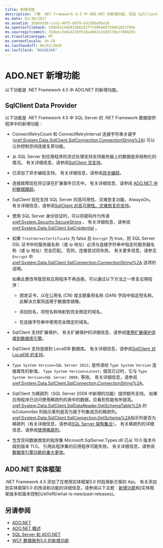 ```yaml
---
title: 新增功能
description: 了解 .NET Framework 4.5 中 ADO.NET 的新增功能，包括 SqlClient 数据提供程序和 ADO.NET 的新功能实体框架。
ms.date: 03/30/2017
ms.assetid: 3bb65d38-cce2-46f5-b979-e5c505e95e10
ms.openlocfilehash: 536b9314dd83366202f7fd9b489759681021fd9e
ms.sourcegitcommit: 33deec3e814238fb18a49b2a7e89278e27888291
ms.translationtype: MT
ms.contentlocale: zh-CN
ms.lasthandoff: 06/02/2020
ms.locfileid: "84286166"
---
```

# <a name="whats-new-in-adonet"></a>ADO.NET 新增功能

以下功能是 .NET Framework 4.5 中 ADO.NET 的新增功能。

## <a name="sqlclient-data-provider"></a>SqlClient Data Provider

以下功能是 .NET Framework 4.5 中 SQL Server 的 .NET Framework 数据提供程序中的新增功能：

- ConnectRetryCount 和 ConnectRetryInterval 连接字符串关键字 (<xref:System.Data.SqlClient.SqlConnection.ConnectionString%2A>) 可以让你控制空闲连接复原功能。

- 从 SQL Server 到应用程序的流式处理支持支持服务器上的数据是非结构化的情况。  有关详细信息，请参阅[SqlClient 流支持](sqlclient-streaming-support.md)。

- 已添加了异步编程支持。  有关详细信息，请参阅[异步编程](asynchronous-programming.md)。

- 连接故障现在将记录在扩展事件日志中。 有关详细信息，请参阅 [ADO.NET 中的数据跟踪](data-tracing.md)。

- SqlClient 现在支持 SQL Server 的高可用性、灾难恢复功能、AlwaysOn。 有关详细信息，请参阅[SqlClient 对高可用性、灾难恢复的支持](./sql/sqlclient-support-for-high-availability-disaster-recovery.md)。

- 使用 SQL Server 身份验证时，可以将密码作为传递 <xref:System.Security.SecureString> 。 有关详细信息，请参阅 <xref:System.Data.SqlClient.SqlCredential> 。

- 如果 `TrustServerCertificate` 为 false 且 `Encrypt` 为 true，则 SQL Server SSL 证书中的服务器名称（或 ip 地址）必须与连接字符串中指定的服务器名称（或 ip 地址）完全匹配。 否则，连接尝试将失败。 有关更多信息，请参见 `Encrypt` 中 <xref:System.Data.SqlClient.SqlConnection.ConnectionString%2A> 选项的说明。

  如果此更改导致现有应用程序不再连接，可以通过以下方法之一修复应用程序：

  - 颁发证书，以在公用名 (CN) 或主题备用名称 (SAN) 字段中指定短名称。 此解决方案将适用于数据库镜像。

  - 添加别名，将短名称映射到完全限定的域名。

  - 在连接字符串中使用完全限定的域名。

- SqlClient 支持扩展保护。 有关扩展保护的详细信息，请参阅[使用扩展保护连接到数据库引擎](/sql/database-engine/configure-windows/connect-to-the-database-engine-using-extended-protection)。

- SqlClient 支持连接到 LocalDB 数据库。 有关详细信息，请参阅[SqlClient 对 LocalDB 的支持](./sql/sqlclient-support-for-localdb.md)。

- `Type System Version=SQL Server 2012;` 是传递给 `Type System Version` 连接属性的新值。 `Type System Version=Latest;` 值现已过时，它与 `Type System Version=SQL Server 2008;` 等效。 有关详细信息，请参阅 <xref:System.Data.SqlClient.SqlConnection.ConnectionString%2A>。

- SqlClient 为稀疏列（SQL Server 2008 中新增的功能）提供额外支持。 如果应用程序已访问使用稀疏列的表中的数据，应看到性能有所提高。 <xref:System.Data.SqlClient.SqlDataReader.GetSchemaTable%2A> 的 IsColumnSet 列指示某列是否为属于列集成员的稀疏列。 <xref:System.Data.SqlClient.SqlConnection.GetSchema%2A>指示列是否为稀疏列（有关详细信息，请参阅[SQL Server 架构集合](sql-server-schema-collections.md)）。 有关稀疏列的详细信息，请参阅[使用稀疏列](/sql/relational-databases/tables/use-sparse-columns)。

- 包含空间数据类型的程序集 Microsoft.SqlServer.Types.dll 已从 10.0 版本升级到版本 11.0。 引用此程序集的应用程序可能失败。 有关详细信息，请参阅[数据库引擎功能的重大更改](https://docs.microsoft.com/previous-versions/sql/sql-server-2012/ms143179(v=sql.110))。

## <a name="adonet-entity-framework"></a>ADO.NET 实体框架

.NET Framework 4.5 添加了在使用实体框架5.0 时启用新方案的 Api。 有关添加到实体框架5.0 的改进和功能的详细信息，请参阅以下主题：[新增功能](https://docs.microsoft.com/previous-versions/gg696190(v=vs.103))和[实体框架版本和版本控制](/ef/ef6/what-is-new/past-releases)。

## <a name="see-also"></a>另请参阅

- [ADO.NET](index.md)
- [ADO.NET 概述](ado-net-overview.md)
- [SQL Server 和 ADO.NET](./sql/index.md)
- [WCF 数据服务5.0 的新增功能](https://docs.microsoft.com/previous-versions/dotnet/wcf-data-services/ee373845(v=vs.103))
